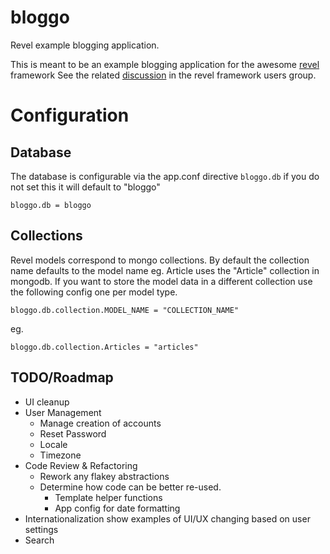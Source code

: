 # bloggo

Revel example blogging application.

This is meant to be an example blogging application for the awesome [revel](github.com/robfig/revel "revel") framework
See the related [discussion](https://groups.google.com/forum/#!topic/revel-framework/-Uy98Bsm4y8 "google groups discussion") in the revel framework users group.

# Configuration

## Database

The database is configurable via the app.conf directive `bloggo.db` if you do not set this it will default to "bloggo"

    bloggo.db = bloggo

## Collections

Revel models correspond to mongo collections. By default the collection name defaults to the model name eg. Article uses the "Article" collection in mongodb. If you want to store the model data in a different collection use the following config one per model type.

    bloggo.db.collection.MODEL_NAME = "COLLECTION_NAME"

eg.

    bloggo.db.collection.Articles = "articles"

## TODO/Roadmap

* UI cleanup
* User Management
    * Manage creation of accounts
    * Reset Password
    * Locale
    * Timezone
* Code Review & Refactoring
    * Rework any flakey abstractions
    * Determine how code can be better re-used.
        * Template helper functions
        * App config for date formatting
* Internationalization show examples of UI/UX changing based on user settings
* Search
